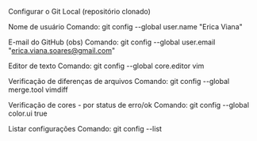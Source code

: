 Configurar o Git Local (repositório clonado)

Nome de usuário Comando: git config --global user.name "Erica Viana"

E-mail do GitHub (obs) Comando: git config --global user.email "erica.viana.soares@gmail.com"

Editor de texto Comando: git config --global core.editor vim

Verificação de diferenças de arquivos Comando: git config --global merge.tool vimdiff

Verificação de cores - por status de erro/ok Comando: git config --global color.ui true

Listar configurações Comando: git config --list
